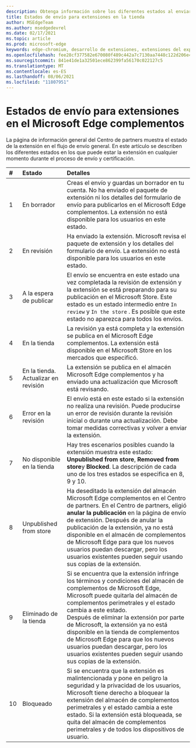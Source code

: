 ```yaml
---
description: Obtenga información sobre los diferentes estados al enviar extensiones a la tienda
title: Estados de envío para extensiones en la tienda
author: MSEdgeTeam
ms.author: msedgedevrel
ms.date: 02/17/2021
ms.topic: article
ms.prod: microsoft-edge
keywords: edge-chromium, desarrollo de extensiones, extensiones del explorador, complementos, centro de partners, desarrollador
ms.openlocfilehash: fee28cf377582e670080f489c442a7c7130aa7448c122d206e47605104219fbb
ms.sourcegitcommit: 841e41de1a32501ece862399fa56170c022127c5
ms.translationtype: MT
ms.contentlocale: es-ES
ms.lasthandoff: 08/06/2021
ms.locfileid: "11807951"
---
```

# <a name="submission-states-for-extensions-in-the-microsoft-edge-add-ons-store"></a>Estados de envío para extensiones en el Microsoft Edge complementos  

La página de información general del Centro de partners muestra el estado de la extensión en el flujo de envío general.  En este artículo se describen los diferentes estados en los que puede estar la extensión en cualquier momento durante el proceso de envío y certificación.  

| # |  Estado |  Detalles |  
|:--- |:--- |:--- |  
| 1 |  En borrador |  Creas el envío y guardas un borrador en tu cuenta.  No ha enviado el paquete de extensión ni los detalles del formulario de envío para publicarlos en el Microsoft Edge complementos.  La extensión no está disponible para los usuarios en este estado.  |  
| 2|  En revisión |  Ha enviado la extensión.  Microsoft revisa el paquete de extensión y los detalles del formulario de envío.  La extensión no está disponible para los usuarios en este estado.  |  
| 3|  A la espera de publicar |  El envío se encuentra en este estado una vez completada la revisión de extensión y la extensión se está preparando para su publicación en el Microsoft Store.  Este estado es un estado intermedio entre `In review` y `In the store` .  Es posible que este estado no aparezca para todos los envíos.  |  
| 4|  En la tienda |  La revisión ya está completa y la extensión se publica en el Microsoft Edge complementos.  La extensión está disponible en el Microsoft Store en los mercados que especificó.  |  
| 5 |  En la tienda.  Actualizar en revisión |  La extensión se publica en el almacén Microsoft Edge complementos y ha enviado una actualización que Microsoft está revisando.  |  
| 6 |  Error en la revisión |  El envío está en este estado si la extensión no realiza una revisión.  Puede producirse un error de revisión durante la revisión inicial o durante una actualización.  Debe tomar medidas correctivas y volver a enviar la extensión.  |  
| 7 |  No disponible en la tienda |  Hay tres escenarios posibles cuando la extensión muestra este estado:  **Unpublished from store**, **Removed from store**y **Blocked**.  La descripción de cada uno de los tres estados se especifica en 8, 9 y 10.  |  
| 8 |  Unpublished from store |  Ha deseditado la extensión del almacén Microsoft Edge complementos en el Centro de partners.  En el Centro de partners, eligió **anular la publicación** en la página de envío de extensión.  Después de anular la publicación de la extensión, ya no está disponible en el almacén de complementos de Microsoft Edge para que los nuevos usuarios puedan descargar, pero los usuarios existentes pueden seguir usando sus copias de la extensión.  |  
| 9 |  Eliminado de la tienda |  Si se encuentra que la extensión infringe los términos y condiciones del almacén de complementos de Microsoft Edge, Microsoft puede quitarla del almacén de complementos perimetrales y el estado cambia a este estado.  <br />  Después de eliminar la extensión por parte de Microsoft, la extensión ya no está disponible en la tienda de complementos de Microsoft Edge para que los nuevos usuarios puedan descargar, pero los usuarios existentes pueden seguir usando sus copias de la extensión.  |  
| 10 |  Bloqueado |  Si se encuentra que la extensión es malintencionada y pone en peligro la seguridad y la privacidad de los usuarios, Microsoft tiene derecho a bloquear la extensión del almacén de complementos perimetrales y el estado cambia a este estado.  Si la extensión está bloqueada, se quita del almacén de complementos perimetrales y de todos los dispositivos de usuario.  |  
